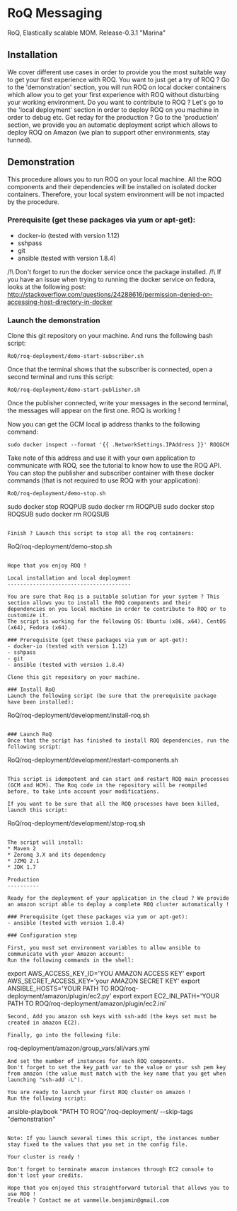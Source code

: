 RoQ Messaging
=============

RoQ, Elastically scalable MOM.
Release-0.3.1 "Marina"

Installation
------------

We cover different use cases in order to provide you the most suitable way to get your first experience with ROQ.
You want to just get a try of ROQ ? Go to the 'demonstration' section, you will run ROQ on local docker containers which allow you to get your first experience with ROQ without disturbing your working environment.
Do you want to contribute to ROQ ? Let's go to the 'local deployment' section in order to deploy ROQ on you machine in order to debug etc.
Get reday for the production ? Go to the 'production' section, we provide you an automatic deployment script which allows to deploy ROQ on Amazon (we plan to support other environments, stay tunned).

Demonstration
-------------

This procedure allows you to run ROQ on your local machine. All the ROQ components and their dependencies will be installed on isolated docker containers. Therefore, your local system environment will be not impacted by the procedure.

### Prerequisite (get these packages via yum or apt-get):
- docker-io (tested with version 1.12)
- sshpass
- git
- ansible (tested with version 1.8.4)

/!\ Don't forget to run the docker service once the package installed. 
/!\ If you have an issue when trying to running the docker service on fedora, looks at the following post: http://stackoverflow.com/questions/24288616/permission-denied-on-accessing-host-directory-in-docker

### Launch the demonstration

Clone this git repository on your machine. And runs the following bash script:
```
RoQ/roq-deployment/demo-start-subscriber.sh
```
Once that the terminal shows that the subscriber is connected, open a second terminal and runs this script: 
```
RoQ/roq-deployment/demo-start-publisher.sh
```
Once the publisher connected, write your messages in the second terminal, the messages will appear on the first one. ROQ is working !

Now you can get the GCM local ip address thanks to the following command:
```
sudo docker inspect --format '{{ .NetworkSettings.IPAddress }}' ROQGCM
```

Take note of this address and use it with your own application to communicate with ROQ, see the tutorial to know how to use the ROQ API. You can stop the publisher and subscriber container with these docker commands (that is not required to use ROQ with your application):
```
RoQ/roq-deployment/demo-stop.sh
```
sudo docker stop ROQPUB
sudo docker rm ROQPUB
sudo docker stop ROQSUB
sudo docker rm ROQSUB
```

Finish ? Launch this script to stop all the roq containers: 
```
RoQ/roq-deployment/demo-stop.sh
```

Hope that you enjoy ROQ !

Local installation and local deployment
---------------------------------------

You are sure that Roq is a suitable solution for your system ? This section allows you to install the ROQ components and their dependencies on you local machine in order to contribute to ROQ or to customize it.
The script is working for the following OS: Ubuntu (x86, x64), CentOS (x64), Fedora (x64).

### Prerequisite (get these packages via yum or apt-get):
- docker-io (tested with version 1.12)
- sshpass
- git
- ansible (tested with version 1.8.4)

Clone this git repository on your machine.

### Install RoQ
Launch the following script (be sure that the prerequisite package have been installed):
```
RoQ/roq-deployment/development/install-roq.sh
```

### Launch RoQ
Once that the script has finished to install ROQ dependencies, run the following script:
```
RoQ/roq-deployment/development/restart-components.sh
```

This script is idempotent and can start and restart ROQ main processes (GCM and HCM). The Roq code in the repository will be reompiled before, to take into account your modifications.

If you want to be sure that all the ROQ processes have been killed, launch this script:
```
RoQ/roq-deployment/development/stop-roq.sh
```

The script will install:
* Maven 2
* Zeromq 3.X and its dependency
* JZMQ 2.1
* JDK 1.7

Production
----------

Ready for the deployment of your application in the cloud ? We provide an amazon script able to deploy a complete ROQ cluster automatically !

### Prerequisite (get these packages via yum or apt-get):
- ansible (tested with version 1.8.4)

### Configuration step

First, you must set environment variables to allow ansible to communicate with your Amazon account:
Run the following commands in the shell:
```
export AWS_ACCESS_KEY_ID='YOU AMAZON ACCESS KEY'
export AWS_SECRET_ACCESS_KEY='your AMAZON SECRET KEY'
export ANSIBLE_HOSTS='YOUR PATH TO ROQ/roq-deployment/amazon/plugin/ec2.py'
export export EC2_INI_PATH='YOUR PATH TO ROQ/roq-deployment/amazon/plugin/ec2.ini'
```
Second, Add you amazon ssh keys with ssh-add (the keys set must be created in amazon EC2).

Finally, go into the following file:
```
roq-deployment/amazon/group_vars/all/vars.yml
```
And set the number of instances for each ROQ components.
Don't forget to set the key_path var to the value or your ssh pem key from amazon (the value must match with the key name that you get when launching "ssh-add -L").

You are ready to launch your first ROQ cluster on amazon !
Run the following script: 
```
ansible-playbook "PATH TO ROQ"/roq-deployment/ --skip-tags "demonstration"
```

Note: If you launch several times this script, the instances number stay fixed to the values that you set in the config file.

Your cluster is ready !

Don't forget to terminate amazon instances through EC2 console to don't lost your credits.

Hope that you enjoyed this straightforward tutorial that allows you to use ROQ !
Trouble ? Contact me at vanmelle.benjamin@gmail.com